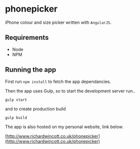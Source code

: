 # phonepicker
iPhone colour and size picker written with `AngularJS`.

## Requirements
* Node
* NPM

## Running the app
First run `npm install` to fetch the app dependancies.

Then the app uses Gulp, so to start the development server run..
```
gulp start
```
and to create production build
```
gulp build
```
The app is also hosted on my personal website, link below.

[http://www.richardwincott.co.uk/phonepicker](http://www.richardwincott.co.uk/phonepicker)
